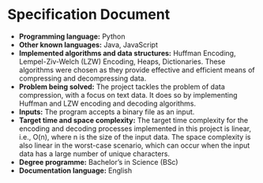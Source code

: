 # Specification Document

- **Programming language:** Python
- **Other known languages:** Java, JavaScript
- **Implemented algorithms and data structures:** Huffman Encoding, Lempel-Ziv-Welch (LZW) Encoding, Heaps, Dictionaries. These algorithms were chosen as they provide effective and efficient means of compressing and decompressing data.
- **Problem being solved:** The project tackles the problem of data compression, with a focus on text data. It does so by implementing Huffman and LZW encoding and decoding algorithms.
- **Inputs:** The program accepts a binary file as an input.
- **Target time and space complexity:** The target time complexity for the encoding and decoding processes implemented in this project is linear, i.e., O(n), where n is the size of the input data. The space complexity is also linear in the worst-case scenario, which can occur when the input data has a large number of unique characters.
- **Degree programme:** Bachelor’s in Science (BSc)
- **Documentation language:** English

